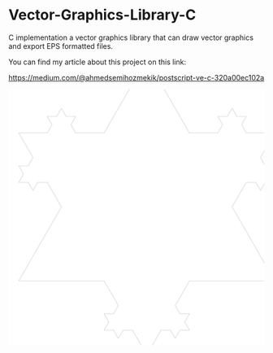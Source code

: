 # Vector-Graphics-Library-C
C implementation a vector graphics library that can draw vector graphics and export EPS formatted files.

You can find my article about this project on this link:

https://medium.com/@ahmedsemihozmekik/postscript-ve-c-320a00ec102a

![1](bak.eps.jpg)